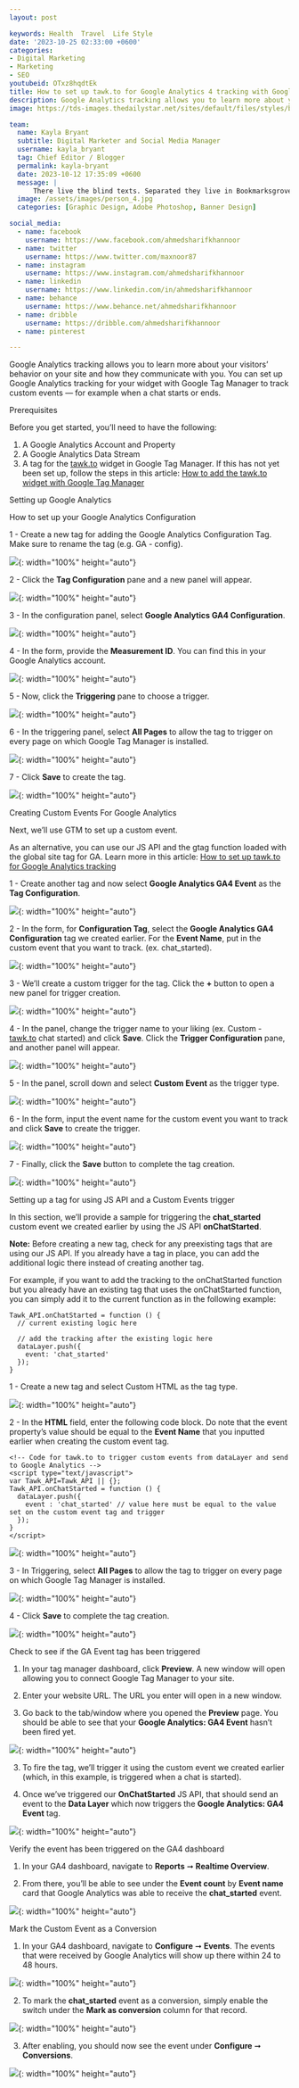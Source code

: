 ```yaml
---
layout: post

keywords: Health  Travel  Life Style
date: '2023-10-25 02:33:00 +0600'
categories:
- Digital Marketing
- Marketing
- SEO
youtubeid: OTxz8hqdtEk
title: How to set up tawk.to for Google Analytics 4 tracking with Google Tag Manager
description: Google Analytics tracking allows you to learn more about your visitors’ behavior on your site and how they communicate with you
image: https://tds-images.thedailystar.net/sites/default/files/styles/big_202/public/images/2023/10/19/dalle_2023-10-19_19.19.51_-_vibrant_landscape_image_of_two_brown-skinned_urban_bangladeshi_girls_in_their_teens_sitting_on_a_city_bench._one_holds_a_smartphone_and_they_both_dan.png

team:
  name: Kayla Bryant
  subtitle: Digital Marketer and Social Media Manager
  username: kayla_bryant
  tag: Chief Editor / Blogger
  permalink: kayla-bryant
  date: 2023-10-12 17:35:09 +0600
  message: |
      There live the blind texts. Separated they live in Bookmarksgrove right at the coast of the Semantics, a large language ocean.
  image: /assets/images/person_4.jpg
  categories: [Graphic Design, Adobe Photoshop, Banner Design]

social_media:
  - name: facebook
    username: https://www.facebook.com/ahmedsharifkhannoor
  - name: twitter
    username: https://www.twitter.com/maxnoor87
  - name: instagram
    username: https://www.instagram.com/ahmedsharifkhannoor
  - name: linkedin
    username: https://www.linkedin.com/in/ahmedsharifkhannoor
  - name: behance
    username: https://www.behance.net/ahmedsharifkhannoor
  - name: dribble
    username: https://dribble.com/ahmedsharifkhannoor
  - name: pinterest

---
```


Google Analytics tracking allows you to learn more about your visitors’ behavior on your site and how they communicate with you. You can set up Google Analytics tracking for your widget with Google Tag Manager to track custom events — for example when a chat starts or ends.

Prerequisites

Before you get started, you’ll need to have the following:

  

1.  A Google Analytics Account and Property
2.  A Google Analytics Data Stream
3.  A tag for the  [tawk.to](http://tawk.to/?_gl=1*8xqfv6*_ga*MTQxNzE2MzQ2LjE3MDk0ODk5MzU.*_ga_ZJL9LF36Z8*MTcxMDQ0MjA5MS41LjEuMTcxMDQ0NjA3Ni4wLjAuMA..)  widget in Google Tag Manager. If this has not yet been set up, follow the steps in this article:  [How to add the tawk.to widget with Google Tag Manager](https://help.tawk.to/article/how-to-add-the-tawkto-widget-with-google-tag-manager)  
    

Setting up Google Analytics

How to set up your Google Analytics Configuration

1 - Create a new tag for adding the Google Analytics Configuration Tag. Make sure to rename the tag (e.g. GA - config).

![](https://tawk.link/521727297ca1334016000005/kb/attachments/EXNVk-J6Ho.png){: width="100%" height="auto"}

2 - Click the  **Tag Configuration**  pane and a new panel will appear.

![](https://tawk.link/521727297ca1334016000005/kb/attachments/hE1dK6UaNg.png){: width="100%" height="auto"}

3 - In the configuration panel, select  **Google Analytics GA4 Configuration**.

![](https://tawk.link/521727297ca1334016000005/kb/attachments/siB8Gpv5Y2.png){: width="100%" height="auto"}

4 - In the form, provide the  **Measurement ID**. You can find this in your Google Analytics account.

![](https://tawk.link/521727297ca1334016000005/kb/attachments/4sJVJ9VsNo.png){: width="100%" height="auto"}

5 - Now, click the  **Triggering**  pane to choose a trigger.

![](https://tawk.link/521727297ca1334016000005/kb/attachments/ugxhS5yjiD.png){: width="100%" height="auto"}

6 - In the triggering panel, select  **All Pages**  to allow the tag to trigger on every page on which Google Tag Manager is installed.

![](https://tawk.link/521727297ca1334016000005/kb/attachments/2067CH2hph.png){: width="100%" height="auto"}

7 - Click **Save**  to create the tag.

![](https://tawk.link/521727297ca1334016000005/kb/attachments/DhcRk5UYJ4.png){: width="100%" height="auto"}

Creating Custom Events For Google Analytics

Next, we’ll use GTM to set up a custom event.

  

As an alternative, you can use our JS API and the gtag function loaded with the global site tag for GA. Learn more in this article:  [How to set up tawk.to for Google Analytics tracking](https://help.tawk.to/article/how-to-set-up-tawkto-for-google-analytics-tracking)  

1 - Create another tag and now select  **Google Analytics GA4 Event** as the  **Tag Configuration**.

![](https://tawk.link/521727297ca1334016000005/kb/attachments/i-H7UuW6mz.png){: width="100%" height="auto"}

2 - In the form, for  **Configuration Tag**, select the  **Google Analytics GA4 Configuration**  tag we created earlier. For the  **Event Name**, put in the custom event that you want to track. (ex. chat_started).

![](https://tawk.link/521727297ca1334016000005/kb/attachments/z0bx9c8S4t.png){: width="100%" height="auto"}

3 - We’ll create a custom trigger for the tag. Click the  **+** button to open a new panel for trigger creation.

![](https://tawk.link/521727297ca1334016000005/kb/attachments/jb8dJyswDb.png){: width="100%" height="auto"}

4 - In the panel, change the trigger name to your liking (ex. Custom -  [tawk.to](http://tawk.to/)  chat started) and click  **Save**. Click the  **Trigger Configuration**  pane, and another panel will appear.

![](https://tawk.link/521727297ca1334016000005/kb/attachments/W4hL4n1CS7.png){: width="100%" height="auto"}

5 - In the panel, scroll down and select  **Custom Event** as the trigger type.

![](https://tawk.link/521727297ca1334016000005/kb/attachments/SnzOuNvKLd.png){: width="100%" height="auto"}

6 - In the form, input the event name for the custom event you want to track and click **Save**  to create the trigger.

![](https://tawk.link/521727297ca1334016000005/kb/attachments/-xcoIhzJJJ.png){: width="100%" height="auto"}

7 - Finally, click the  **Save**  button to complete the tag creation.

![](https://tawk.link/521727297ca1334016000005/kb/attachments/Y2M0E9ZuUk.png){: width="100%" height="auto"}

Setting up a tag for using JS API and a Custom Events trigger

In this section, we’ll provide a sample for triggering the  **chat_started**  custom event we created earlier by using the JS API  **onChatStarted**.

  

**Note:** Before creating a new tag, check for any preexisting tags that are using our JS API. If you already have a tag in place, you can add the additional logic there instead of creating another tag.

  

For example, if you want to add the tracking to the onChatStarted function but you already have an existing tag that uses the onChatStarted function, you can simply add it to the current function as in the following example:

```
Tawk_API.onChatStarted = function () {
  // current existing logic here

  // add the tracking after the existing logic here
  dataLayer.push({
    event: 'chat_started'
  });
}
```

1 - Create a new tag and select Custom HTML as the tag type.

![](https://tawk.link/521727297ca1334016000005/kb/attachments/E7aElDT3Br.png){: width="100%" height="auto"}

2 - In the  **HTML**  field, enter the following code block. Do note that the event property’s value should be equal to the  **Event Name**  that you inputted earlier when creating the custom event tag.

```
<!-- Code for tawk.to to trigger custom events from dataLayer and send to Google Analytics -->
<script type="text/javascript">
var Tawk_API=Tawk_API || {};
Tawk_API.onChatStarted = function () {
  dataLayer.push({
    event : 'chat_started' // value here must be equal to the value set on the custom event tag and trigger
  });
}
</script>
```
![](https://tawk.link/521727297ca1334016000005/kb/attachments/oJiCsi96Rs.png){: width="100%" height="auto"}

3 - In Triggering, select  **All Pages**  to allow the tag to trigger on every page on which Google Tag Manager is installed.

![](https://tawk.link/521727297ca1334016000005/kb/attachments/NZyuFcCxs2.png){: width="100%" height="auto"}

4 - Click **Save**  to complete the tag creation.

![](https://tawk.link/521727297ca1334016000005/kb/attachments/74RHdeEoQe.png){: width="100%" height="auto"}

Check to see if the GA Event tag has been triggered

1. In your tag manager dashboard, click  **Preview**. A new window will open allowing you to connect Google Tag Manager to your site.

  

2. Enter your website URL. The URL you enter will open in a new window.

  

3. Go back to the tab/window where you opened the  **Preview**  page. You should be able to see that your  **Google Analytics: GA4 Event** hasn’t been fired yet.

![](https://tawk.link/521727297ca1334016000005/kb/attachments/EWRfzDPXDR.png){: width="100%" height="auto"}

3. To fire the tag, we’ll trigger it using the custom event we created earlier (which, in this example, is triggered when a chat is started).

  

4. Once we’ve triggered our  **OnChatStarted**  JS API, that should send an event to the  **Data Layer**  which now triggers the  **Google Analytics: GA4 Event** tag.

![](https://tawk.link/521727297ca1334016000005/kb/attachments/C9hejmF6o0.png){: width="100%" height="auto"}

Verify the event has been triggered on the GA4 dashboard

1. In your GA4 dashboard, navigate to  **Reports**  ➞  **Realtime Overview**.

  

2. From there, you’ll be able to see under the  **Event count**  by **Event name**  card that Google Analytics was able to receive the  **chat_started** event.

![](https://tawk.link/521727297ca1334016000005/kb/attachments/spB_pgAJPH.png){: width="100%" height="auto"}

Mark the Custom Event as a Conversion

1. In your GA4 dashboard, navigate to  **Configure**  ➞  **Events**. The events that were received by Google Analytics will show up there within 24 to 48 hours.

![](https://tawk.link/521727297ca1334016000005/kb/attachments/sLspvJX2MN.png){: width="100%" height="auto"}

2. To mark the  **chat_started**  event as a conversion, simply enable the switch under the  **Mark as conversion**  column for that record.

![](https://tawk.link/521727297ca1334016000005/kb/attachments/uAVHkQ9JGT.png){: width="100%" height="auto"}

3. After enabling, you should now see the event under  **Configure**  ➞  **Conversions**.

![](https://tawk.link/521727297ca1334016000005/kb/attachments/vAJwMH-lz1.png){: width="100%" height="auto"}